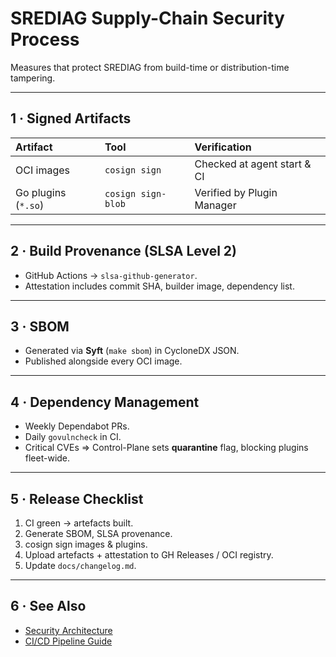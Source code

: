 # SREDIAG Supply-Chain Security Process

Measures that protect SREDIAG from build-time or distribution-time tampering.

---

## 1 · Signed Artifacts

| Artifact | Tool | Verification |
| :-- | :-- | :-- |
| OCI images | `cosign sign` | Checked at agent start & CI |
| Go plugins (`*.so`) | `cosign sign-blob` | Verified by Plugin Manager |

---

## 2 · Build Provenance (SLSA Level 2)

* GitHub Actions → `slsa-github-generator`.  
* Attestation includes commit SHA, builder image, dependency list.

---

## 3 · SBOM

* Generated via **Syft** (`make sbom`) in CycloneDX JSON.  
* Published alongside every OCI image.

---

## 4 · Dependency Management

* Weekly Dependabot PRs.  
* Daily `govulncheck` in CI.  
* Critical CVEs ⇒ Control-Plane sets **quarantine** flag, blocking plugins fleet-wide.

---

## 5 · Release Checklist

1. CI green → artefacts built.  
2. Generate SBOM, SLSA provenance.  
3. cosign sign images & plugins.  
4. Upload artefacts + attestation to GH Releases / OCI registry.  
5. Update `docs/changelog.md`.

---

## 6 · See Also

* [Security Architecture](../architecture/security.md)  
* [CI/CD Pipeline Guide](../development/testing.md)
